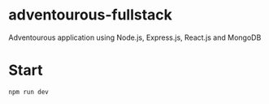 # adventourous-fullstack
Adventourous application using Node.js, Express.js, React.js and MongoDB 

# Start
`npm run dev`
